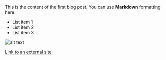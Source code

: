 This is the content of the first blog post. You can use **Markdown** formatting here.

- List item 1
- List item 2
- List item 3

![alt text](public/img/pfp-bare.png)

[Link to an external site](https://example.com)